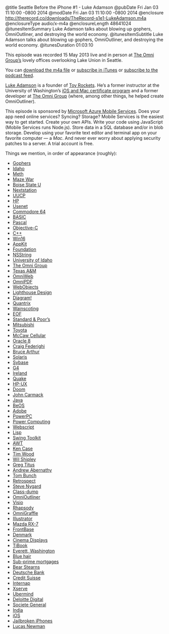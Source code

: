 @title Seattle Before the iPhone #1 - Luke Adamson
@pubDate Fri Jan 03 11:10:00 -0800 2014
@modDate Fri Jan 03 11:10:00 -0800 2014
@enclosure http://therecord.co/downloads/TheRecord-s1e1-LukeAdamson.m4a
@enclosureType audio/x-m4a
@enclosureLength 48641024
@itunesItemSummary Luke Adamson talks about blowing up gophers, OmniOutliner, and destroying the world economy.
@itunesItemSubtitle Luke Adamson talks about blowing up gophers, OmniOutliner, and destroying the world economy.
@itunesDuration 01:03:10

This episode was recorded 15 May 2013 live and in person at [The Omni Group’s](http://www.omnigroup.com/) lovely offices overlooking Lake Union in Seattle.

You can <a href="/downloads/TheRecord-s1e1-LukeAdamson.m4a">download the m4a file</a> or <a href="https://itunes.apple.com/us/podcast/the-record/id791861057">subscribe in iTunes</a> or <a href="https://therecord.co/xml/rss.xml">subscribe to the podcast feed</a>.

<a href="https://twitter.com/lukesadamson">Luke Adamson</a> is a founder of <a href="http://toyrockets.com/">Toy Rockets</a>. He’s a former instructor at the University of Washington’s <a href="http://www.pce.uw.edu/certificates/ios-mac-development.html">iOS and Mac certificate program</a> and a former developer at <a href="http://www.omnigroup.com/">The Omni Group</a> (where, among other things, he helped create OmniOutliner).

<p class="sponsor">This episode is sponsored by <a href=" http://www.windowsazure.com/en-us/develop/mobile/ios/?WT.mc_id=azurebg_us_pmm_mirluna_therecord">Microsoft Azure Mobile Services</a>. Does your app need online services? Syncing? Storage? Mobile Services is the easiest way to get started. Create your own APIs. Write your code using JavaScript (Mobile Services runs Node.js). Store data in a SQL database and/or in blob storage. Develop using your favorite text editor and terminal app on your favorite computer — a <i>Mac</i>. And never ever worry about applying security patches to a server. A trial account is free.</p>

Things we mention, in order of appearance (roughly):

<ul>
<li><a href="http://www.youtube.com/watch?v=3lYm0c7gYyU">Gophers</a></li>
<li><a href="http://www.idaho.gov/">Idaho</a></li>
<li><a href="http://en.wikipedia.org/wiki/Methamphetamine">Meth</a></li>
<li><a href="http://en.wikipedia.org/wiki/Maze_War">Maze War</a></li>
<li><a href="http://www.boisestate.edu/">Boise State U</a></li>
<li><a href="https://www.google.com/search?q=nextstation&client=safari&rls=en&tbm=isch&tbo=u&source=univ&sa=X&ei=FTfGUqndKZLkoATOvoCAAg&ved=0CDQQsAQ&biw=1147&bih=1283">Nextstation</a></li>
<li><a href="http://en.wikipedia.org/wiki/UUCP">UUCP</a></li>
<li><a href="https://twitter.com/HP">HP</a></li>
<li><a href="http://en.wikipedia.org/wiki/Usenet">Usenet</a></li>
<li><a href="http://oldcomputers.net/c64.html">Commodore 64</a></li>
<li><a href="http://en.wikipedia.org/wiki/BASIC">BASIC</a></li>
<li><a href="http://en.wikipedia.org/wiki/Pascal_(programming_language)">Pascal</a></li>
<li><a href="https://developer.apple.com/library/mac/documentation/cocoa/conceptual/ProgrammingWithObjectiveC/Introduction/Introduction.html">Objective-C</a></li>
<li><a href="http://en.wikipedia.org/wiki/C%2B%2B">C++</a></li>
<li><a href="http://www.transmissionzero.co.uk/computing/win16-apps-in-c/">Win16</a></li>
<li><a href="https://developer.apple.com/library/mac/documentation/cocoa/reference/applicationkit/objc_classic/_index.html">AppKit</a></li>
<li><a href="https://developer.apple.com/library/mac/DOCUMENTATION/Cocoa/Reference/Foundation/ObjC_classic/_index.html">Foundation</a></li>
<li><a href="https://developer.apple.com/library/mac/documentation/cocoa/conceptual/Strings/introStrings.html">NSString</a></li>
<li><a href="http://www.uidaho.edu/">University of Idaho</a></li>
<li><a href="http://www.omnigroup.com/">The Omni Group</a></li>
<li><a href="http://www.tamu.edu/">Texas A&M</a></li>
<li><a href="https://www.omnigroup.com/more">OmniWeb</a></li>
<li><a href="https://www.macupdate.com/app/mac/5599/omnipdf-for-macos-x/">OmniPDF</a></li>
<li><a href="http://en.wikipedia.org/wiki/WebObjects">WebObjects</a></li>
<li><a href="http://en.wikipedia.org/wiki/Lighthouse_Design">Lighthouse Design</a></li>
<li><a href="http://6ixpassions.com/post/6958648381/lighthouse-design-diagram">Diagram!</a></li>
<li><a href="http://www.quantrix.com/">Quantrix</a></li>
<li><a href="https://www.google.com/search?q=wainscoting&client=safari&rls=en&tbm=isch&tbo=u&source=univ&sa=X&ei=dxPHUoPGCM36oATrxYHwBA&ved=0CFwQsAQ&biw=1365&bih=1276">Wainscoting</a></li>
<li><a href="http://en.wikipedia.org/wiki/Enterprise_Objects_Framework">EOF</a></li>
<li><a href="http://www.standardandpoors.com/home/en/us">Standard & Poor’s</a></li>
<li><a href="http://www.mitsubishielectric.com/">Mitsubishi</a></li>
<li><a href="http://www.toyota.com/">Toyota</a></li>
<li><a href="http://en.wikipedia.org/wiki/AT%26T_Wireless_Services">McCaw Cellular</a></li>
<li><a href="http://www.oracle.com/technetwork/documentation/oracle8-090636.html">Oracle 8</a></li>
<li><a href="http://en.wikipedia.org/wiki/Craig_Federighi">Craig Federighi</a></li>
<li><a href="http://www.linkedin.com/pub/bruce-arthur/0/1/123">Bruce Arthur</a></li>
<li><a href="http://en.wikipedia.org/wiki/Solaris_(operating_system)">Solaris</a></li>
<li><a href="http://www.sybase.com/">Sybase</a></li>
<li><a href="http://en.wikipedia.org/wiki/Power_Mac_G4">G4</a></li>
<li><a href="http://en.wikipedia.org/wiki/Ireland">Ireland</a></li>
<li><a href="http://en.wikipedia.org/wiki/Quake_(video_game)">Quake</a></li>
<li><a href="http://en.wikipedia.org/wiki/HP-UX">HP-UX</a></li>
<li><a href="http://en.wikipedia.org/wiki/Doom_(video_game)">Doom</a></li>
<li><a href="https://twitter.com/ID_AA_Carmack">John Carmack</a></li>
<li><a href="https://www.java.com/en/">Java</a></li>
<li><a href="https://www.google.com/search?q=beos&client=safari&rls=en&tbm=isch&tbo=u&source=univ&sa=X&ei=tjnGUvLVCcyHogSciYLQDQ&ved=0CDkQsAQ&biw=1147&bih=1283">BeOS</a></li>
<li><a href="http://www.adobe.com/">Adobe</a></li>
<li><a href="http://en.wikipedia.org/wiki/PowerPC">PowerPC</a></li>
<li><a href="http://en.wikipedia.org/wiki/Power_Computing_Corporation">Power Computing</a></li>
<li><a href="https://developer.apple.com/legacy/library/documentation/LegacyTechnologies/WebObjects/WebObjects_3.1/DevGuide/WebScript/RoleOfScripts.html">Webscript</a></li>
<li><a href="http://en.wikipedia.org/wiki/Lisp_(programming_language)">Lisp</a></li>
<li><a href="http://en.wikipedia.org/wiki/Swing_(Java)">Swing Toolkit</a></li>
<li><a href="http://docs.oracle.com/javase/7/docs/technotes/guides/awt/">AWT</a></li>
<li><a href="https://twitter.com/kcase">Ken Case</a></li>
<li><a href="https://twitter.com/tjw">Tim Wood</a></li>
<li><a href="http://blog.wilshipley.com/">Wil Shipley</a></li>
<li><a href="https://twitter.com/gregtitus">Greg Titus</a></li>
<li><a href="https://twitter.com/andrewabernathy">Andrew Abernathy</a></li>
<li><a href="http://people.omnigroup.com/tom/">Tom Bunch</a></li>
<li><a href="http://www.retrospect.com">Retrospect</a></li>
<li><a href="http://stevenygard.com/">Steve Nygard</a></li>
<li><a href="https://github.com/nygard/class-dump">Class-dump</a></li>
<li><a href="http://www.omnigroup.com/omnioutliner">OmniOutliner</a></li>
<li><a href="http://office.microsoft.com/en-us/visio/">Visio</a></li>
<li><a href="http://en.wikipedia.org/wiki/Rhapsody_(operating_system)">Rhapsody</a></li>
<li><a href="http://www.omnigroup.com/omnigraffle">OmniGraffle</a></li>
<li><a href="http://www.adobe.com/products/illustrator.html?promoid=KAUCB">Illustrator</a></li>
<li><a href="https://www.google.com/search?q=rx7&client=safari&rls=en&tbm=isch&tbo=u&source=univ&sa=X&ei=pDvGUr3jL4PkoATvh4KgCQ&ved=0CC4QsAQ&biw=1147&bih=1283">Mazda RX-7</a></li>
<li><a href="http://www.frontbase.com/cgi-bin/WebObjects/FBWebSite">FrontBase</a></li>
<li><a href="http://denmark.dk/">Denmark</a></li>
<li><a href="http://en.wikipedia.org/wiki/Apple_Cinema_Display">Cinema Displays</a></li>
<li><a href="http://en.wikipedia.org/wiki/PowerBook_G4">TiBook</a></li>
<li><a href="http://www.ci.everett.wa.us/">Everett, Washington</a></li>
<li><a href="https://www.google.com/search?q=blue+hair&client=safari&rls=en&tbm=isch&tbo=u&source=univ&sa=X&ei=-zvGUuCsBYPpoATfzoG4Cw&ved=0CC4QsAQ&biw=1147&bih=1283">Blue hair</a></li>
<li><a href="http://en.wikipedia.org/wiki/Subprime_lending">Sub-prime mortgages</a></li>
<li><a href="http://en.wikipedia.org/wiki/Bear_Stearns">Bear Stearns</a></li>
<li><a href="https://www.db.com/us/">Deutsche Bank</a></li>
<li><a href="https://www.credit-suisse.com/">Credit Suisse</a></li>
<li><a href="http://www.internap.com/">Internap</a></li>
<li><a href="http://en.wikipedia.org/wiki/Xserve">Xserve</a></li>
<li><a href="http://www.geekwire.com/2011/seattle-mobile-app-developer-ubermind-finds-buyer/">Ubermind</a></li>
<li><a href="http://www.deloittedigital.com/us/">Deloitte Digital</a></li>
<li><a href="http://www.societegenerale.com/en">Societe General</a></li>
<li><a href="http://india.gov.in/">India</a></li>
<li><a href="http://en.wikipedia.org/wiki/IOS">iOS</a></li>
<li><a href="http://en.wikipedia.org/wiki/IOS_jailbreaking">Jailbroken iPhones</a></li>
<li><a href="https://twitter.com/lllucas">Lucas Newman</a></li>
</ul>
